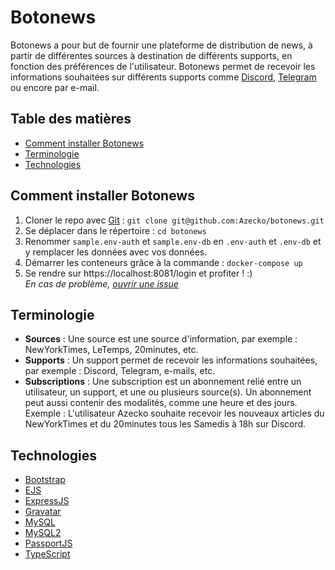 # Botonews

Botonews a pour but de fournir une plateforme de distribution de news, à partir de différentes sources à destination de différents supports, en fonction des préférences de l'utilisateur. Botonews permet de recevoir les informations souhaitées sur différents supports comme [Discord](https://discord.com), [Telegram](https://telegram.org) ou encore par e-mail.

## Table des matières 
  - [Comment installer Botonews](#comment-installer-botonews)
  - [Terminologie](#terminologie)
  - [Technologies](#technologies)

## Comment installer Botonews

1. Cloner le repo avec [Git](https://git-scm.com/) : `git clone git@github.com:Azecko/botonews.git`
2. Se déplacer dans le répertoire : `cd botonews`
3. Renommer `sample.env-auth` et `sample.env-db` en `.env-auth` et `.env-db` et y remplacer les données avec vos données.
4. Démarrer les conteneurs grâce à la commande : `docker-compose up`
5. Se rendre sur https://localhost:8081/login et profiter ! :)  
*En cas de problème, [ouvrir une issue](https://github.com/Azecko/botonews/issues/new)*

## Terminologie

- **Sources** : Une source est une source d'information, par exemple : NewYorkTimes, LeTemps, 20minutes, etc.
- **Supports** : Un support permet de recevoir les informations souhaitées, par exemple : Discord, Telegram, e-mails, etc.
- **Subscriptions** : Une subscription est un abonnement relié entre un utilisateur, un support, et une ou plusieurs source(s). Un abonnement peut aussi contenir des modalités, comme une heure et des jours. Exemple : L'utilisateur Azecko souhaite recevoir les nouveaux articles du NewYorkTimes et du 20minutes tous les Samedis à 18h sur Discord.

## Technologies

- [Bootstrap](https://getbootstrap.com/)
- [EJS](https://ejs.co/)
- [ExpressJS](https://expressjs.com/fr/)
- [Gravatar](https://en.gravatar.com)
- [MySQL](https://www.mysql.com/fr/)
- [MySQL2](https://www.npmjs.com/package/mysql2)
- [PassportJS](https://www.passportjs.org/)
- [TypeScript](https://www.typescriptlang.org/)
